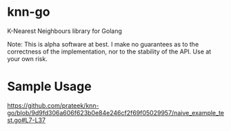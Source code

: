 # knn-go
K-Nearest Neighbours library for Golang

Note: This is alpha software at best. I make no guarantees as to the correctness of the implementation, nor to the stability of the API. Use at your own risk.

# Sample Usage
https://github.com/prateek/knn-go/blob/9d9fd306a606f623b0e84e246cf2f69f05029957/naive_example_test.go#L7-L37
